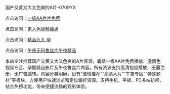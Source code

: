 国产又黄又大又色爽的A片-0709YX

点击访问：<a href="https://heiliaoxqkkct.pages.dev">一级AA片片免费</a>

点击访问：<a href="https://heiliaoxwd5i8.pages.dev">男人色视频操逼</a>

点击访问：<a href="https://heiliaowt0d7p.pages.dev">精品九九 孕</a>

点击访问：<a href="https://heiliaoga6s9v.pages.dev">午夜无码鲁丝片午夜精品</a>

本站专注推荐国产又黄又大又色爽的A片资源，囊括一级AA片免费播放、激情色视频专区、孕期精品影片及午夜鲁丝片内容。所有资源支持高清视频播放，无需注册、无广告跳转。内容分类明确，设有“激情推荐”“高清大片”“午夜专区”“特殊题材”等板块，方便用户快速浏览和定位偏好资源。支持手机、平板、PC多端访问，结合热榜功能，带来便捷流畅的观影体验。

<span style="display:none;">[Canonical link](https://github.com/ba20250709/so47 ）</span>
